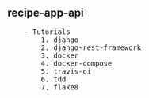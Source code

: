 ## recipe-app-api

<pre>
    - Tutorials
        1. django
        2. django-rest-framework
        3. docker
        4. docker-compose
        5. travis-ci
        6. tdd
        7. flake8
</pre>